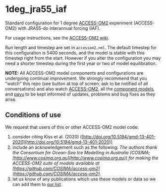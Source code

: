 # 1deg_jra55_iaf
Standard configuration for 1 degree [ACCESS-OM2](https://github.com/COSIMA/access-om2) experiment (ACCESS-OM2) with JRA55-do interannual forcing (IAF).

For usage instructions, see the [ACCESS-OM2 wiki](https://github.com/COSIMA/access-om2/wiki).

Run length and timestep are set in `accessom2.nml`. The default timestep for this configuration is 5400 seconds, and the model is stable with this timestep right from the start. However if you alter the configuration you may need a shorter timestep during the first year or two of model equilibration.

**NOTE:** All ACCESS-OM2 model components and configurations are undergoing continual improvement. We strongly recommend that you "watch" this repo (see button at top of screen; ask to be notified of all conversations) and also watch [ACCESS-OM2](https://github.com/COSIMA/access-om2), all the [component models](https://github.com/COSIMA/access-om2/tree/master/src), and [payu](https://github.com/payu-org/payu) to be kept informed of updates, problems and bug fixes as they arise.

## Conditions of use

We request that users of this or other ACCESS-OM2 model code:
1. consider citing Kiss et al. (2020) ([http://doi.org/10.5194/gmd-13-401-2020](http://doi.org/10.5194/gmd-13-401-2020))
2. include an acknowledgement such as the following:
*The authors thank the Consortium for Ocean-Sea Ice Modelling in Australia (COSIMA; [http://www.cosima.org.au](http://www.cosima.org.au)) for making the ACCESS-OM2 suite of models available at [https://github.com/COSIMA/access-om2](https://github.com/COSIMA/access-om2).*
3. let us know of any publications which use these models or data so we can add them to [our list](https://scholar.google.com/citations?hl=en&user=inVqu_4AAAAJ).
